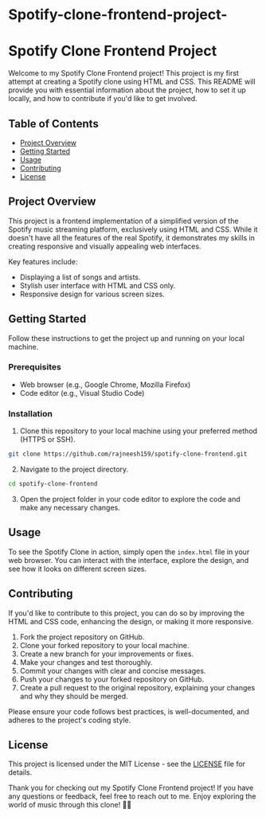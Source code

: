 # Spotify-clone-frontend-project-
# Spotify Clone Frontend Project

Welcome to my Spotify Clone Frontend project! This project is my first attempt at creating a Spotify clone using HTML and CSS. This README will provide you with essential information about the project, how to set it up locally, and how to contribute if you'd like to get involved.

## Table of Contents

- [Project Overview](#project-overview)
- [Getting Started](#getting-started)
- [Usage](#usage)
- [Contributing](#contributing)
- [License](#license)

## Project Overview

This project is a frontend implementation of a simplified version of the Spotify music streaming platform, exclusively using HTML and CSS. While it doesn't have all the features of the real Spotify, it demonstrates my skills in creating responsive and visually appealing web interfaces.

Key features include:
- Displaying a list of songs and artists.
- Stylish user interface with HTML and CSS only.
- Responsive design for various screen sizes.

## Getting Started

Follow these instructions to get the project up and running on your local machine.

### Prerequisites

- Web browser (e.g., Google Chrome, Mozilla Firefox)
- Code editor (e.g., Visual Studio Code)

### Installation

1. Clone this repository to your local machine using your preferred method (HTTPS or SSH).

```bash
git clone https://github.com/rajneesh159/spotify-clone-frontend.git
```

2. Navigate to the project directory.

```bash
cd spotify-clone-frontend
```

3. Open the project folder in your code editor to explore the code and make any necessary changes.

## Usage

To see the Spotify Clone in action, simply open the `index.html` file in your web browser. You can interact with the interface, explore the design, and see how it looks on different screen sizes.

## Contributing

If you'd like to contribute to this project, you can do so by improving the HTML and CSS code, enhancing the design, or making it more responsive.

1. Fork the project repository on GitHub.
2. Clone your forked repository to your local machine.
3. Create a new branch for your improvements or fixes.
4. Make your changes and test thoroughly.
5. Commit your changes with clear and concise messages.
6. Push your changes to your forked repository on GitHub.
7. Create a pull request to the original repository, explaining your changes and why they should be merged.

Please ensure your code follows best practices, is well-documented, and adheres to the project's coding style.

## License

This project is licensed under the MIT License - see the [LICENSE](LICENSE) file for details.

Thank you for checking out my Spotify Clone Frontend project! If you have any questions or feedback, feel free to reach out to me. Enjoy exploring the world of music through this clone! 🎵🎶
